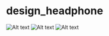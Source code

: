 # design_headphone
![Alt text](https://i.ibb.co/Q6mNhM3/3.jpg "Optional title")
![Alt text](https://i.ibb.co/prCtdxF/1.jpg "Optional title")
![Alt text](https://i.ibb.co/0ZTNgBD/2.jpg "Optional title")

